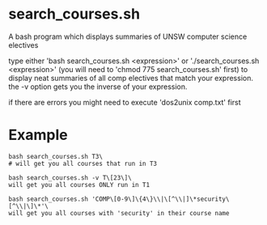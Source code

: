 # search_courses.sh
A bash program which displays summaries of UNSW computer science electives

type either 'bash search_courses.sh \<expression\>' or './search_courses.sh \<expression\>' (you will need to 'chmod 775 search_courses.sh' first)
to display neat summaries of all comp electives that match your expression.
the -v option gets you the inverse of your expression.

if there are errors you might need to execute 'dos2unix comp.txt' first

# Example

```
bash search_courses.sh T3\
# will get you all courses that run in T3

bash search_courses.sh -v T\[23\]\
will get you all courses ONLY run in T1

bash search_courses.sh 'COMP\[0-9\]\{4\}\\|\[^\\|]\*security\[^\\|\]\*'\
will get you all courses with 'security' in their course name 
```
